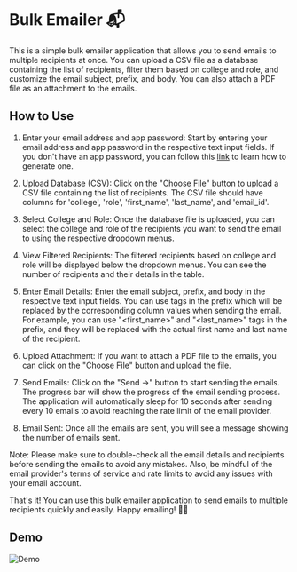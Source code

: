 # Bulk Emailer 📬
This is a simple bulk emailer application that allows you to send emails to multiple recipients at once. You can upload a CSV file as a database containing the list of recipients, filter them based on college and role, and customize the email subject, prefix, and body. You can also attach a PDF file as an attachment to the emails.

## How to Use
1. Enter your email address and app password: Start by entering your email address and app password in the respective text input fields. If you don't have an app password, you can follow this [link]("https://support.google.com/mail/answer/185833?hl=en") to learn how to generate one.

2. Upload Database (CSV): Click on the "Choose File" button to upload a CSV file containing the list of recipients. The CSV file should have columns for 'college', 'role', 'first_name', 'last_name', and 'email_id'.

3. Select College and Role: Once the database file is uploaded, you can select the college and role of the recipients you want to send the email to using the respective dropdown menus.

4. View Filtered Recipients: The filtered recipients based on college and role will be displayed below the dropdown menus. You can see the number of recipients and their details in the table.

5. Enter Email Details: Enter the email subject, prefix, and body in the respective text input fields. You can use tags in the prefix which will be replaced by the corresponding column values when sending the email. For example, you can use "<first_name>" and "<last_name>" tags in the prefix, and they will be replaced with the actual first name and last name of the recipient.

6. Upload Attachment: If you want to attach a PDF file to the emails, you can click on the "Choose File" button and upload the file.

7. Send Emails: Click on the "Send ->" button to start sending the emails. The progress bar will show the progress of the email sending process. The application will automatically sleep for 10 seconds after sending every 10 emails to avoid reaching the rate limit of the email provider.

8. Email Sent: Once all the emails are sent, you will see a message showing the number of emails sent.

Note: Please make sure to double-check all the email details and recipients before sending the emails to avoid any mistakes. Also, be mindful of the email provider's terms of service and rate limits to avoid any issues with your email account.

That's it! You can use this bulk emailer application to send emails to multiple recipients quickly and easily. Happy emailing! 📧😊

## Demo

![Demo](https://github.com/parvashah-create/personalized-bulk-mailer/blob/main/bulk-mailer.gif)
